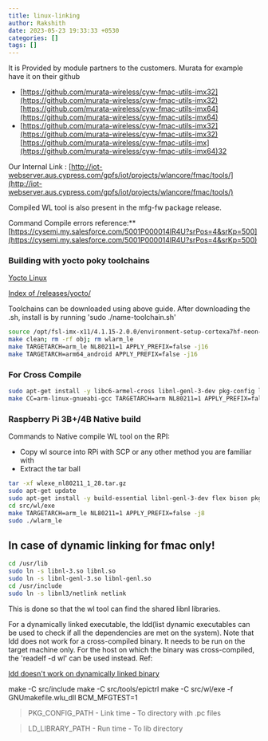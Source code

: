```yaml
---
title: linux-linking
author: Rakshith
date: 2023-05-23 19:33:33 +0530
categories: []
tags: []
---
```


It is Provided by module partners to the customers. Murata for example have it on their github

- [https://github.com/murata-wireless/cyw-fmac-utils-imx32](https://github.com/murata-wireless/cyw-fmac-utils-imx32)[https://github.com/murata-wireless/cyw-fmac-utils-imx64](https://github.com/murata-wireless/cyw-fmac-utils-imx64)
- [https://github.com/murata-wireless/cyw-fmac-utils-imx32](https://github.com/murata-wireless/cyw-fmac-utils-imx32)[https://github.com/murata-wireless/cyw-fmac-utils-imx](https://github.com/murata-wireless/cyw-fmac-utils-imx64)32

Our Internal Link :
[http://iot-webserver.aus.cypress.com/gpfs/iot/projects/wlancore/fmac/tools/](http://iot-webserver.aus.cypress.com/gpfs/iot/projects/wlancore/fmac/tools/)

Compiled WL tool is also present in the mfg-fw package release.

Command Compile errors reference:**  [https://cysemi.my.salesforce.com/5001P000014lR4U?srPos=4&srKp=500](https://cysemi.my.salesforce.com/5001P000014lR4U?srPos=4&srKp=500)

### Building with yocto poky toolchains

[Yocto Linux ](https://www.notion.so/Yocto-Linux-b1cd018e3e7a4d59bca8ce32044b9864)

[Index of /releases/yocto/](http://downloads.yoctoproject.org/releases/yocto/)

Toolchains can be downloaded using above guide. After downloading the .sh, install is by running 'sudo ./name-toolchain.sh'

```bash
source /opt/fsl-imx-x11/4.1.15-2.0.0/environment-setup-cortexa7hf-neon-poky-linux-gnueabi
make clean; rm -rf obj; rm wlarm_le
make TARGETARCH=arm_le NL80211=1 APPLY_PREFIX=false -j16
make TARGETARCH=arm64_android APPLY_PREFIX=false -j16
```

### For Cross Compile

```bash
sudo apt-get install -y libc6-armel-cross libnl-genl-3-dev pkg-config libc6-dev-armel-cross binutils-arm-linux-gnueabi libncurses5-dev gcc-arm-linux-gnueabi u-boot-tools lzop
make CC=arm-linux-gnueabi-gcc TARGETARCH=arm NL80211=1 APPLY_PREFIX=false -j16
```

### Raspberry Pi 3B+/4B Native build

Commands to Native compile WL tool on the RPI:

- Copy wl source into RPi with SCP or any other method you are familiar with
- Extract the tar ball

```bash
tar -xf wlexe_nl80211_1_28.tar.gz
sudo apt-get update
sudo apt-get install -y build-essential libnl-genl-3-dev flex bison pkg-config
cd src/wl/exe
make TARGETARCH=arm_le NL80211=1 APPLY_PREFIX=false -j8
sudo ./wlarm_le
```

## In case of dynamic linking for fmac only!

```bash
cd /usr/lib 
sudo ln -s libnl-3.so libnl.so
sudo ln -s libnl-genl-3.so libnl-genl.so 
cd /usr/include 
sudo ln -s libnl3/netlink netlink
```

This is done so that the wl tool can find the shared libnl libraries.

For a dynamically linked executable, the ldd(list dynamic executables can be used to check if all the dependencies are met on the system). Note that ldd does not work for a cross-compiled binary. It needs to be run on the target machine only. For the host on which the binary was cross-compiled, the 'readelf -d wl' can be used instead. Ref:

[ldd doesn't work on dynamically linked binary](https://stackoverflow.com/questions/16807560/ldd-doesnt-work-on-dynamically-linked-binary)

make -C src/include
make -C src/tools/epictrl
make -C src/wl/exe -f GNUmakefile.wlu_dll BCM_MFGTEST=1

> PKG_CONFIG_PATH - Link time - To directory with .pc files
> 

> LD_LIBRARY_PATH - Run time -  To lib directory
>